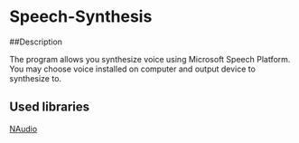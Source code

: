# Speech-Synthesis

##Description

The program allows you synthesize voice using Microsoft Speech Platform. You may choose voice installed on computer and output device to synthesize to.

## Used libraries
[NAudio](https://www.nuget.org/packages/NAudio/)
